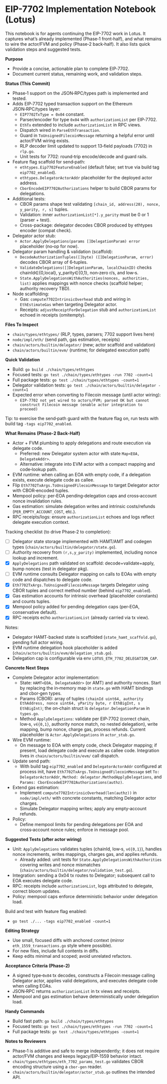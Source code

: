 # EIP-7702 Implementation Notebook (Lotus)

This notebook is for agents continuing the EIP-7702 work in Lotus. It captures what’s already implemented (Phase‑1 front‑half), and what remains to wire the actor/FVM and policy (Phase‑2 back‑half). It also lists quick validation steps and suggested tests.

**Purpose**
- Provide a concise, actionable plan to complete EIP‑7702.
- Document current status, remaining work, and validation steps.

**Status (This Commit)**
- Phase‑1 support on the JSON‑RPC/types path is implemented and tested.
- Adds EIP‑7702 typed transaction support on the Ethereum JSON‑RPC/types layer:
  - `EIP7702TxType = 0x04` constant.
  - Parser/encoder for type `0x04` with `authorizationList` per EIP‑7702.
  - `EthTx` extended to include `authorizationList` in RPC views.
  - Dispatch wired in `ParseEthTransaction`.
  - Guard in `ToUnsignedFilecoinMessage` returning a helpful error until actor/FVM wiring exists.
  - RLP decoder limit updated to support 13‑field payloads (7702) in `rlp.go`.
  - Unit tests for 7702: round‑trip encode/decode and guard rails.
- Feature flag scaffold for send‑path:
  - `ethtypes.Eip7702FeatureEnabled` (default false; set true via build tag `eip7702_enabled`).
  - `ethtypes.DelegatorActorAddr` placeholder for the deployed actor address.
  - `CborEncodeEIP7702Authorizations` helper to build CBOR params for delegations.
- Additional tests:
  - CBOR params shape test validating `[chain_id, address(20), nonce, y_parity, r, s]` tuples.
  - Validation: inner `authorizationList[*].y_parity` must be 0 or 1 (parser + test).
  - Cross-package: delegator decodes CBOR produced by ethtypes encoder (compat check).
- Delegator actor stub:
  - `Actor.ApplyDelegations(params []DelegationParam) error` placeholder (no‑op for now).
- Delegator param handling & validation (scaffold):
  - `DecodeAuthorizationTuples([]byte) ([]DelegationParam, error)` decodes CBOR array of 6‑tuples.
  - `ValidateDelegations([]DelegationParam, localChainID)` checks chainId∈{0,local}, y_parity∈{0,1}, non‑zero r/s, and low‑s.
  - `State.ApplyDelegationsWithAuthorities(nonces, authorities, list)` applies mappings with nonce checks (scaffold helper; authority recovery TBD).
- Node scaffolding:
  - Gas: `compute7702IntrinsicOverhead` stub and wiring in `EthEstimateGas` when targeting Delegator actor.
  - Receipts: `adjustReceiptForDelegation` stub and `authorizationList` echoed in receipts (omitempty).

**Files To Inspect**
- `chain/types/ethtypes/` (RLP, types, parsers; 7702 support lives here)
- `node/impl/eth/` (send path, gas estimation, receipts)
- `chain/actors/builtin/delegator/` (new; actor scaffold and validation)
- `chain/actors/builtin/evm/` (runtime; for delegated execution path)

**Quick Validation**
- Build: `go build ./chain/types/ethtypes`
- Focused tests: `go test ./chain/types/ethtypes -run 7702 -count=1`
- Full package tests: `go test ./chain/types/ethtypes -count=1`
- Delegator validation tests: `go test ./chain/actors/builtin/delegator -count=1`
- Expected error when converting to Filecoin message (until actor wiring):
  - `EIP-7702 not yet wired to actors/FVM; parsed OK but cannot construct Filecoin message (enable actor integration to proceed)`

Tip: to exercise the send‑path guard with the feature flag on, run tests with build tag `-tags eip7702_enabled`.

**What Remains (Phase‑2 Back‑Half)**
- Actor + FVM plumbing to apply delegations and route execution via delegate code.
  - Preferred: new Delegator system actor with state `Map<EOA, DelegateAddr>`.
  - Alternative: integrate into EVM actor with a compact mapping and code‑lookup path.
- EVM runtime: when calling an EOA with empty code, if a delegation exists, execute delegate code as callee.
- Flip `Eth7702TxArgs.ToUnsignedFilecoinMessage` to target Delegator actor with CBOR‑encoded tuples.
- Mempool policy: per‑EOA pending‑delegation caps and cross‑account nonce invalidation rules.
- Gas estimation: simulate delegation writes and intrinsic costs/refunds (`PER_EMPTY_ACCOUNT_COST`, etc.).
- RPC receipts/logs: ensure `authorizationList` echoes and logs reflect delegate execution context.

Tracking checklist (to drive Phase‑2 to completion):
- [ ] Delegator state storage implemented with HAMT/AMT and codegen types (`chain/actors/builtin/delegator/state.go`).
- [ ] Authority recovery from `(r,s,y_parity)` implemented, including nonce lookup and increment.
- [x] `ApplyDelegations` path validated on scaffold: decode+validate+apply, bump nonces (test in delegator pkg).
- [ ] EVM runtime consults Delegator mapping on calls to EOAs with empty code and dispatches to delegate code.
- [x] `Eth7702TxArgs.ToUnsignedFilecoinMessage` targets Delegator using CBOR tuples and correct method number (behind `eip7702_enabled`).
- [x] Gas estimation accounts for intrinsic overhead (placeholder constants) and counts tuples.
- [x] Mempool policy added for pending delegation caps (per‑EOA, conservative default).
- [x] RPC receipts echo `authorizationList` (already carried via tx view).

Notes:
- Delegator HAMT-backed state is scaffolded (`state_hamt_scaffold.go`), pending full actor wiring.
- EVM runtime delegation hook placeholder is added (`chain/actors/builtin/evm/delegation_stub.go`).
- Delegation cap is configurable via env `LOTUS_ETH_7702_DELEGATION_CAP`.

**Concrete Next Steps**
- Complete Delegator actor implementation:
  - State: `HAMT<EOA, DelegateAddr>` (or AMT) and authority nonces. Start by replacing the in‑memory map in `state.go` with HAMT bindings and cbor‑gen types.
  - Params (CBOR): array of tuples `(chainId uint64, authority EthAddress, nonce uint64, yParity byte, r EthBigInt, s EthBigInt)`; the on‑chain struct is `delegator.DelegationParam` in `types.go`.
  - Method `ApplyDelegations`: validate per EIP‑7702 (correct chain, low‑s, `v∈{0,1}`, authority nonce match, no nested delegation), write mapping, bump nonce, charge gas, process refunds. Current placeholder is `Actor.ApplyDelegations` in `actor_stub.go`.
- Wire EVM runtime:
  - On message to EOA with empty code, check Delegator mapping; if present, load delegate code and execute as callee code. Integration lives in `chain/actors/builtin/evm/` call dispatch.
- Update send path:
  - With build tag `eip7702_enabled` and `DelegatorActorAddr` configured at process init, have `Eth7702TxArgs.ToUnsignedFilecoinMessage` set `To: DelegatorActorAddr`, `Method: delegator.MethodApplyDelegations`, and `Params: CborEncodeEIP7702Authorizations(authz)`.
- Extend gas estimation:
  - Implement `compute7702IntrinsicOverhead(len(authz))` in `node/impl/eth/` with concrete constants, matching Delegator actor charges.
  - Simulate Delegator mapping writes; apply any empty‑account refunds.
- Policy:
  - Define mempool limits for pending delegations per EOA and cross‑account nonce rules; enforce in message pool.

**Suggested Tests (after actor wiring)**
- Unit: `ApplyDelegations` validates tuples (chainId, low‑s, `v∈{0,1}`), handles nonce increments, writes mappings, charges gas, and applies refunds.
  - Already added: unit tests for `State.ApplyDelegationsWithAuthorities` covering writes and nonce mismatches (`chain/actors/builtin/delegator/validation_test.go`).
- Integration: sending a 0x04 tx routes to Delegator; subsequent call to EOA executes delegate code.
- RPC: receipts include `authorizationList`, logs attributed to delegate, correct bloom updates.
- Policy: mempool caps enforce deterministic behavior under delegation load.

Build and test with feature flag enabled:
- `go test ./... -tags eip7702_enabled -count=1`

**Editing Strategy**
- Use small, focused diffs with anchored context (mirror `eth_1559_transactions.go` style where possible).
- For new files, include full contents in diffs.
- Keep edits minimal and scoped; avoid unrelated refactors.

**Acceptance Criteria (Phase‑2)**
- A signed type‑`0x04` tx decodes, constructs a Filecoin message calling Delegator actor, applies valid delegations, and executes delegate code when calling EOAs.
- JSON‑RPC returns `authorizationList` in tx views and receipts.
- Mempool and gas estimation behave deterministically under delegation load.

**Handy Commands**
- Build fast path: `go build ./chain/types/ethtypes`
- Focused tests: `go test ./chain/types/ethtypes -run 7702 -count=1`
- Full package tests: `go test ./chain/types/ethtypes -count=1`

**Notes to Reviewers**
- Phase‑1 is additive and safe to merge independently; it does not require actor/FVM changes and keeps legacy/EIP‑1559 behavior intact.
- `chain/types/ethtypes/eth_7702_params_test.go` validates CBOR encoding structure using a `cbor-gen` reader.
- `chain/actors/builtin/delegator/actor_stub.go` outlines the intended API.
